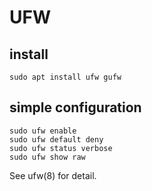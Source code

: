 UFW
===

## install

```
sudo apt install ufw gufw
```

## simple configuration

```
sudo ufw enable
sudo ufw default deny
sudo ufw status verbose
sudo ufw show raw
```

See ufw(8) for detail.
